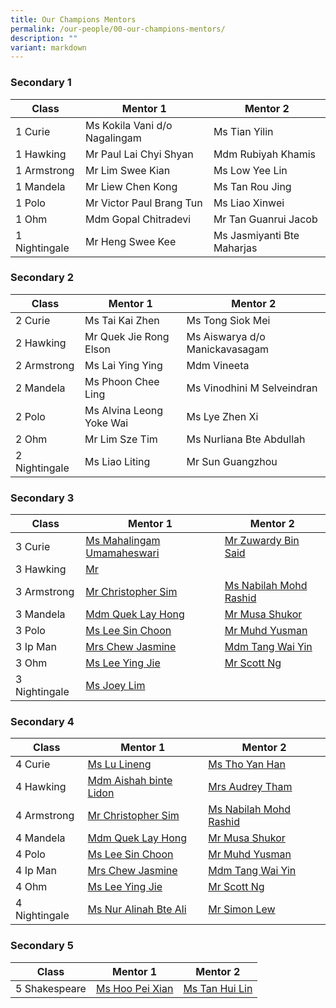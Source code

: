 ```yaml
---
title: Our Champions Mentors
permalink: /our-people/00-our-champions-mentors/
description: ""
variant: markdown
---
```

### Secondary 1

| Class | Mentor 1 | Mentor 2 |
| -------- | -------- | -------- |
| 1 Curie    |   Ms Kokila Vani d/o Nagalingam   |   Ms Tian Yilin   |
| 1 Hawking    |   Mr Paul Lai Chyi Shyan   |  Mdm Rubiyah Khamis
| 1 Armstrong    |   Mr Lim Swee Kian   |   Ms Low Yee Lin
| 1 Mandela    | Mr Liew Chen Kong   |   Ms Tan Rou Jing  |
| 1 Polo    |   Mr Victor Paul Brang Tun   |  Ms Liao Xinwei   |
| 1 Ohm    |  Mdm Gopal Chitradevi   |   Mr Tan Guanrui Jacob
| 1 Nightingale    |  Mr Heng Swee Kee   |  Ms Jasmiyanti Bte Maharjas   |

### Secondary 2

| Class | Mentor 1 | Mentor 2 |
| -------- | -------- | -------- |
| 2 Curie    |   Ms Tai Kai Zhen   |  Ms Tong Siok Mei   |
| 2 Hawking    |   Mr Quek Jie Rong Elson   | Ms Aiswarya d/o Manickavasagam  |
| 2 Armstrong    |   Ms Lai Ying Ying   |   Mdm Vineeta|
| 2 Mandela    |   Ms Phoon Chee Ling   |   Ms Vinodhini M Selveindran  |
| 2 Polo    |  Ms Alvina Leong Yoke Wai   |   Ms Lye Zhen Xi   |
| 2 Ohm    |   Mr Lim Sze Tim   |   Ms Nurliana Bte Abdullah   |
| 2 Nightingale    |  Ms Liao Liting   |   Mr Sun Guangzhou   |

### Secondary 3

| Class | Mentor 1 | Mentor 2 |
| -------- | -------- | -------- |
| 3 Curie    |   [Ms Mahalingam Umamaheswari](mailto:mahalingam.umamaheswari@cwss.moe.edu.sg)   |   [Mr Zuwardy Bin Said](mailto:zuwardy.said@cwss.moe.edu.sg)   |
| 3 Hawking    |   [Mr](mailto:audrey.tham@cwss.moe.edu.sg)   |      |
| 3 Armstrong    |   [Mr Christopher Sim](mailto:christopher.sim@cwss.moe.edu.sg)   |   [Ms Nabilah Mohd Rashid](mailto:nabilah@cwss.moe.edu.sg)   |
| 3 Mandela    |   [Mdm Quek Lay Hong](mailto:quek.layhong@cwss.moe.edu.sg)   |   [Mr Musa Shukor](mailto:musa.shukor@cwss.moe.edu.sg)   |
| 3 Polo    |   [Ms Lee Sin Choon](mailto:lee.sinchoon@cwss.moe.edu.sg)   |   [Mr Muhd Yusman](mailto:muhammad.yusman@cwss.moe.edu.sg)   |
| 3 Ip Man    |   [Mrs Chew Jasmine](mailto:jasmine.chew@cwss.moe.edu.sg)   |   [Mdm Tang Wai Yin](mailto:tang.waiyin@cwss.moe.edu.sg)   |
| 3 Ohm    |   [Ms Lee Ying Jie](mailto:lee.yingjie@cwss.moe.edu.sg)   |   [Mr Scott Ng](mailto:ng.hanliat@cwss.moe.edu.sg)   |
| 3 Nightingale    |   [Ms Joey Lim](mailto:joeylim.peisi@cwss.moe.edu.sg)   |      |

### Secondary 4

| Class | Mentor 1 | Mentor 2 |
| -------- | -------- | -------- |
| 4 Curie    |   [Ms Lu Lineng](mailto:lu.lineng@cwss.moe.edu.sg)   |   [Ms Tho Yan Han](mailto:tho.yanhan@cwss.moe.edu.sg)   |
| 4 Hawking    |   [Mdm Aishah binte Lidon](mailto:aishah.lidon@cwss.moe.edu.sg)   |   [Mrs Audrey Tham](mailto:audrey.tham@cwss.moe.edu.sg)   |
| 4 Armstrong    |   [Mr Christopher Sim](mailto:christopher.sim@cwss.moe.edu.sg)   |   [Ms Nabilah Mohd Rashid](mailto:nabilah@cwss.moe.edu.sg)   |
| 4 Mandela    |   [Mdm Quek Lay Hong](mailto:quek.layhong@cwss.moe.edu.sg)   |   [Mr Musa Shukor](mailto:musa.shukor@cwss.moe.edu.sg)   |
| 4 Polo    |   [Ms Lee Sin Choon](mailto:lee.sinchoon@cwss.moe.edu.sg)   |   [Mr Muhd Yusman](mailto:muhammad.yusman@cwss.moe.edu.sg)   |
| 4 Ip Man    |   [Mrs Chew Jasmine](mailto:jasmine.chew@cwss.moe.edu.sg)   |   [Mdm Tang Wai Yin](mailto:tang.waiyin@cwss.moe.edu.sg)   |
| 4 Ohm    |   [Ms Lee Ying Jie](mailto:lee.yingjie@cwss.moe.edu.sg)   |   [Mr Scott Ng](mailto:ng.hanliat@cwss.moe.edu.sg)   |
| 4 Nightingale    |   [Ms Nur Alinah Bte Ali](mailto:nur.alinah.binte.ali@cwss.moe.edu.sg)   |   [Mr Simon Lew](mailto:simon.lew@cwss.moe.edu.sg)   |


### Secondary 5

| Class | Mentor 1 | Mentor 2 |
| -------- | -------- | -------- |
| 5 Shakespeare    |   [Ms Hoo Pei Xian](mailto:hoo.peixian@cwss.moe.edu.sg)   |    [Ms Tan Hui Lin](mailto:tan.huilin@cwss.moe.edu.sg)   |
